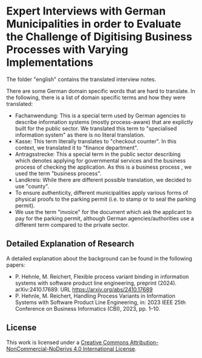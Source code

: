 # Expert Interviews with German Municipalities in order to Evaluate the Challenge of Digitising Business Processes with Varying Implementations
The folder "english" contains the translated interview notes.

There are some German domain specific words that are hard to translate.
In the following, there is a list of domain specific terms and how they were translated:

* Fachanwendung: This is a special term used by German agencies to describe information systems (mostly process-aware) that are explictly built for the public sector. We translated this term to "specialised information system" as there is no literal translation.
* Kasse: This term literally translates to "checkout counter". In this context, we translated it to "finance department".
* Antragsstrecke: This a special term in the public sector describing which denotes applying for governmental services and the business process of checking the application. As this is a business process , we used the term "business process".
* Landkreis: While there are different possible translation, we decided to use "county".
* To ensure authenticity, different municipalities apply various forms of physical proofs to the parking permit (i.e. to stamp or to seal the parking permit).
* We use the term "invoice" for the document which ask the applicant to pay for the parking permit, although German agencies/authorities use a different term compared to the private sector.



## Detailed Explanation of Research

A detailed explanation about the background can be found in the following papers:

* P. Hehnle, M. Reichert, Flexible process variant binding in information systems with software product line engineering, preprint (2024). arXiv:2410.17689. URL https://arxiv.org/abs/2410.17689
* P. Hehnle, M. Reichert, Handling Process Variants in Information Systems with Software Product Line Engineering, in: 2023 IEEE 25th Conference on Business Informatics (CBI), 2023, pp. 1–10.


## License 
[cc-by-nc-nd]: http://creativecommons.org/licenses/by-nc-nd/4.0/


This work is licensed under a
[Creative Commons Attribution-NonCommercial-NoDerivs 4.0 International License][cc-by-nc-nd].